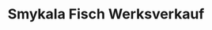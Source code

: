 ---
title: "Smykala Fisch Werksverkauf"
url: /spandowerhagen/smykala-fisch-werksverkauf/
shop: Fisch
---